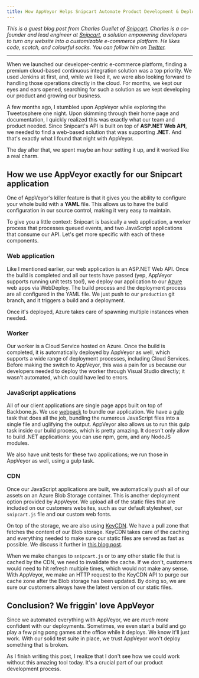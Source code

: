 ```yaml
---
title: How AppVeyor Helps Snipcart Automate Product Development & Deployment
---
```


*This is a guest blog post from Charles Ouellet of [Snipcart](https://snipcart.com). Charles is a co-founder and lead engineer at [Snipcart](https://snipcart.com), a solution empowering developers to turn any website into a customizable e-commerce platform. He likes code, scotch, and colourful socks. You can follow him on [Twitter](https://twitter.com/couellet).*

---

When we launched our developer-centric e-commerce platform, finding a premium cloud-based continuous integration solution was a top priority. We used Jenkins at first, and, while we liked it, we were also looking forward to handling those operations directly in the cloud. For months, we kept our eyes and ears opened, searching for such a solution as we kept developing our product and growing our business.

A few months ago, I stumbled upon AppVeyor while exploring the Tweetosphere one night. Upon skimming through their home page and documentation, I quickly realized this was exactly what our team and product needed. Since Snipcart's API is built on top of **ASP.NET Web API**, we needed to find a web-based solution that was supporting **.NET**. And that's exactly what I found that night with AppVeyor.

The day after that, we spent maybe an hour setting it up, and it worked like a real charm.

## How we use AppVeyor exactly for our Snipcart application

One of AppVeyor's killer feature is that it gives you the ability to configure your whole build with a **YAML** file. This allows us to have the build configuration in our source control, making it very easy to maintain.

To give you a little context: Snipcart is basically a web application, a worker process that processes queued events, and two JavaScript applications that consume our API. Let's get more specific with each of these components.

### Web application

Like I mentioned earlier, our web application is an ASP.NET Web API. Once the build is completed and all our tests have passed (yep, AppVeyor supports running unit tests too!), we deploy our application to our [Azure](https://azure.microsoft.com/en-us/) web apps via WebDeploy. The build process and the deployment process are all configured in the YAML file. We just push to our `production` git branch, and it triggers a build and a deployment.

Once it's deployed, Azure takes care of spawning multiple instances when needed.

### Worker

Our worker is a Cloud Service hosted on Azure. Once the build is completed, it is automatically deployed by AppVeyor as well, which supports a wide range of deployment processes, including Cloud Services. Before making the switch to AppVeyor, this was a pain for us because our developers needed to deploy the worker through Visual Studio directly; it wasn't automated, which could have led to errors.

### JavaScript applications

All of our client applications are single page apps built on top of Backbone.js. We use [webpack](https://webpack.github.io/) to bundle our application. We have a [gulp](https://gulpjs.com/) task that does all the job, bundling the numerous JavaScript files into a single file and uglifying the output. AppVeyor also allows us to run this gulp task inside our build process, which is pretty amazing. It doesn't only allow to build .NET applications: you can use npm, gem, and any NodeJS modules.

We also have unit tests for these two applications; we run those in AppVeyor as well, using a gulp task.

### CDN

Once our JavaScript applications are built, we automatically push all of our assets on an Azure Blob Storage container. This is another deployment option provided by AppVeyor. We upload all of the static files that are included on our customers websites, such as our default stylesheet, our `snipcart.js` file and our custom web fonts.

On top of the storage, we are also using [KeyCDN](https://www.keycdn.com/). We have a pull zone that fetches the content of our Blob storage. KeyCDN takes care of the caching and everything needed to make sure our static files are served as fast as possible. We discuss it further in [this blog post](https://snipcart.com/blog/snipcart-infrastructure-upgrade-new-cdn).

When we make changes to `snipcart.js` or to any other static file that is cached by the CDN, we need to invalidate the cache. If we don't, customers would need to hit refresh multiple times, which would not make any sense. With AppVeyor, we make an HTTP request to the KeyCDN API to purge our cache zone after the Blob storage has been updated. By doing so, we are sure our customers always have the latest version of our static files.

## Conclusion? We friggin' love AppVeyor

Since we automated everything with AppVeyor, we are *much more* confident with our deployments. Sometimes, we even start a build and go play a few ping pong games at the office while it deploys. We know it'll just work. With our solid test suite in place, we trust AppVeyor won't deploy something that is broken.

As I finish writing this post, I realize that I don't see how we could work without this amazing tool today. It's a crucial part of our product development process.
